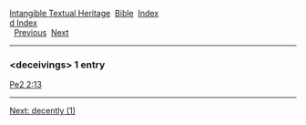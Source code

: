 [Intangible Textual Heritage](../../index)  [Bible](../index) 
[Index](index)   
[d Index](_d_)  
  [Previous](c02915)  [Next](c02917) 

------------------------------------------------------------------------

### &lt;deceivings&gt; 1 entry

[Pe2 2:13](../kjv/pe2002.htm#013)  

------------------------------------------------------------------------

[Next: decently (1)](c02917)
